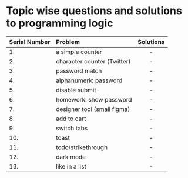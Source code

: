 # Topic wise questions and solutions to programming logic

| Serial Number| Problem                       | Solutions   |
| :---         | :---                          |    :----:   |
| 1.           | a simple counter              |      -      |
| 2.           | character counter (Twitter)   |      -      |
| 3.           | password match                |      -      |
| 4.           | alphanumeric password         |      -      |
| 5.           | disable submit                |      -      |
| 6.           | homework: show password       |      -      |
| 7.           | designer tool (small figma)   |      -      |
| 8.           | add to cart                   |      -      |
| 9.           | switch tabs                   |      -      |
| 10.          | toast                         |      -      |
| 11.          | todo/strikethrough            |      -      |
| 12.          | dark mode                     |      -      |
| 13.          | like in a list                |      -      |

